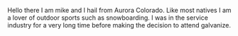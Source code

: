 Hello there I am mike and I hail from Aurora Colorado. Like most natives I am a lover of outdoor sports such as snowboarding. I was in the service industry for a very long time before making the decision to attend galvanize. 